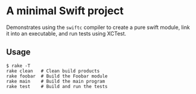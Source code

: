 # A minimal Swift project

Demonstrates using the `swiftc` compiler to create a pure swift module, link
it into an executable, and run tests using XCTest.

## Usage

    $ rake -T
    rake clean   # Clean build products
    rake foobar  # Build the Foobar module
    rake main    # Build the main program
    rake test    # Build and run the tests
